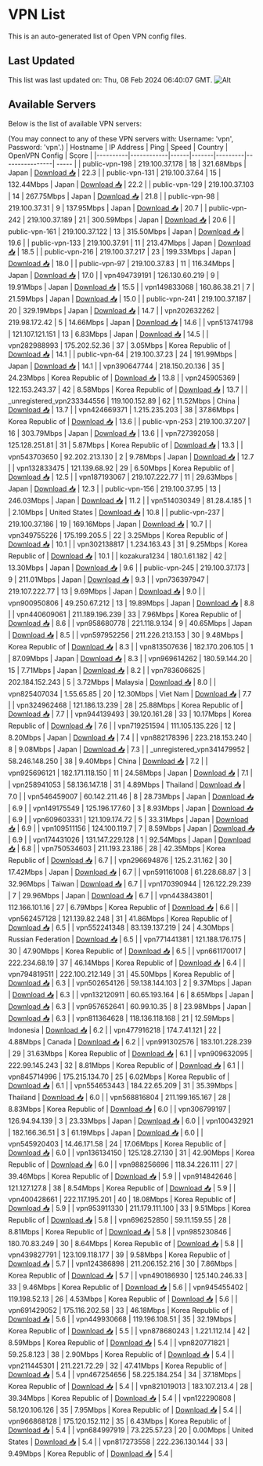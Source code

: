 # VPN List

This is an auto-generated list of Open VPN config files.

## Last Updated

This list was last updated on: Thu, 08 Feb 2024 06:40:07 GMT.
![Alt](https://repobeats.axiom.co/api/embed/186b98318ef1479477931607c1ad7d823f12451f.svg "Repobeats analytics image")

## Available Servers

Below is the list of available VPN servers:

(You may connect to any of these VPN servers with: Username: 'vpn', Password: 'vpn'.)
| Hostname | IP Address | Ping | Speed | Country | OpenVPN Config | Score |
|----------|------------|------|-------|---------|----------------| ----- |
| public-vpn-198 | 219.100.37.178 | 18 | 321.68Mbps | Japan | [Download 📥](./configs/server_0_JP.ovpn) | 22.3 |
| public-vpn-131 | 219.100.37.64 | 15 | 132.44Mbps | Japan | [Download 📥](./configs/server_1_JP.ovpn) | 22.2 |
| public-vpn-129 | 219.100.37.103 | 14 | 267.75Mbps | Japan | [Download 📥](./configs/server_2_JP.ovpn) | 21.8 |
| public-vpn-98 | 219.100.37.31 | 9 | 137.95Mbps | Japan | [Download 📥](./configs/server_3_JP.ovpn) | 20.7 |
| public-vpn-242 | 219.100.37.189 | 21 | 300.59Mbps | Japan | [Download 📥](./configs/server_4_JP.ovpn) | 20.6 |
| public-vpn-161 | 219.100.37.122 | 13 | 315.50Mbps | Japan | [Download 📥](./configs/server_5_JP.ovpn) | 19.6 |
| public-vpn-133 | 219.100.37.91 | 11 | 213.47Mbps | Japan | [Download 📥](./configs/server_6_JP.ovpn) | 18.5 |
| public-vpn-216 | 219.100.37.217 | 23 | 199.33Mbps | Japan | [Download 📥](./configs/server_7_JP.ovpn) | 18.0 |
| public-vpn-97 | 219.100.37.83 | 11 | 116.34Mbps | Japan | [Download 📥](./configs/server_8_JP.ovpn) | 17.0 |
| vpn494739191 | 126.130.60.219 | 9 | 19.91Mbps | Japan | [Download 📥](./configs/server_9_JP.ovpn) | 15.5 |
| vpn149833068 | 160.86.38.21 | 7 | 21.59Mbps | Japan | [Download 📥](./configs/server_10_JP.ovpn) | 15.0 |
| public-vpn-241 | 219.100.37.187 | 20 | 329.19Mbps | Japan | [Download 📥](./configs/server_11_JP.ovpn) | 14.7 |
| vpn202632262 | 219.98.172.42 | 5 | 14.66Mbps | Japan | [Download 📥](./configs/server_12_JP.ovpn) | 14.6 |
| vpn513741798 | 121.107.121.151 | 13 | 6.83Mbps | Japan | [Download 📥](./configs/server_13_JP.ovpn) | 14.5 |
| vpn282988993 | 175.202.52.36 | 37 | 3.05Mbps | Korea Republic of | [Download 📥](./configs/server_14_KR.ovpn) | 14.1 |
| public-vpn-64 | 219.100.37.23 | 24 | 191.99Mbps | Japan | [Download 📥](./configs/server_15_JP.ovpn) | 14.1 |
| vpn390647744 | 218.150.20.136 | 35 | 24.23Mbps | Korea Republic of | [Download 📥](./configs/server_16_KR.ovpn) | 13.8 |
| vpn245905369 | 122.153.243.37 | 42 | 8.58Mbps | Korea Republic of | [Download 📥](./configs/server_17_KR.ovpn) | 13.7 |
| _unregistered_vpn233344556 | 119.100.152.89 | 62 | 11.52Mbps | China | [Download 📥](./configs/server_18_CN.ovpn) | 13.7 |
| vpn424669371 | 1.215.235.203 | 38 | 37.86Mbps | Korea Republic of | [Download 📥](./configs/server_19_KR.ovpn) | 13.6 |
| public-vpn-253 | 219.100.37.207 | 16 | 303.79Mbps | Japan | [Download 📥](./configs/server_20_JP.ovpn) | 13.6 |
| vpn727392058 | 125.128.251.81 | 31 | 5.87Mbps | Korea Republic of | [Download 📥](./configs/server_21_KR.ovpn) | 13.3 |
| vpn543703650 | 92.202.213.130 | 2 | 9.78Mbps | Japan | [Download 📥](./configs/server_22_JP.ovpn) | 12.7 |
| vpn132833475 | 121.139.68.92 | 29 | 6.50Mbps | Korea Republic of | [Download 📥](./configs/server_23_KR.ovpn) | 12.5 |
| vpn187193067 | 219.107.222.77 | 11 | 29.63Mbps | Japan | [Download 📥](./configs/server_24_JP.ovpn) | 12.3 |
| public-vpn-156 | 219.100.37.95 | 13 | 246.03Mbps | Japan | [Download 📥](./configs/server_25_JP.ovpn) | 11.2 |
| vpn514030349 | 81.28.4.185 | 1 | 2.10Mbps | United States | [Download 📥](./configs/server_26_US.ovpn) | 10.8 |
| public-vpn-237 | 219.100.37.186 | 19 | 169.16Mbps | Japan | [Download 📥](./configs/server_27_JP.ovpn) | 10.7 |
| vpn349755226 | 175.199.205.5 | 22 | 3.25Mbps | Korea Republic of | [Download 📥](./configs/server_28_KR.ovpn) | 10.1 |
| vpn302138817 | 1.234.163.43 | 31 | 9.25Mbps | Korea Republic of | [Download 📥](./configs/server_29_KR.ovpn) | 10.1 |
| kozakura1234 | 180.1.61.182 | 42 | 13.30Mbps | Japan | [Download 📥](./configs/server_30_JP.ovpn) | 9.6 |
| public-vpn-245 | 219.100.37.173 | 9 | 211.01Mbps | Japan | [Download 📥](./configs/server_31_JP.ovpn) | 9.3 |
| vpn736397947 | 219.107.222.77 | 13 | 9.69Mbps | Japan | [Download 📥](./configs/server_32_JP.ovpn) | 9.0 |
| vpn900950806 | 49.250.67.212 | 13 | 19.89Mbps | Japan | [Download 📥](./configs/server_33_JP.ovpn) | 8.8 |
| vpn440609061 | 211.189.196.239 | 33 | 7.96Mbps | Korea Republic of | [Download 📥](./configs/server_34_KR.ovpn) | 8.6 |
| vpn958680778 | 221.118.9.134 | 9 | 40.65Mbps | Japan | [Download 📥](./configs/server_35_JP.ovpn) | 8.5 |
| vpn597952256 | 211.226.213.153 | 30 | 9.48Mbps | Korea Republic of | [Download 📥](./configs/server_36_KR.ovpn) | 8.3 |
| vpn813507636 | 182.170.206.105 | 1 | 87.09Mbps | Japan | [Download 📥](./configs/server_37_JP.ovpn) | 8.3 |
| vpn969614262 | 180.59.144.20 | 15 | 7.71Mbps | Japan | [Download 📥](./configs/server_38_JP.ovpn) | 8.2 |
| vpn783606625 | 202.184.152.243 | 5 | 3.72Mbps | Malaysia | [Download 📥](./configs/server_39_MY.ovpn) | 8.0 |
| vpn825407034 | 1.55.65.85 | 20 | 12.30Mbps | Viet Nam | [Download 📥](./configs/server_40_VN.ovpn) | 7.7 |
| vpn324962468 | 121.186.13.239 | 28 | 25.88Mbps | Korea Republic of | [Download 📥](./configs/server_41_KR.ovpn) | 7.7 |
| vpn944139493 | 39.120.161.28 | 33 | 10.17Mbps | Korea Republic of | [Download 📥](./configs/server_42_KR.ovpn) | 7.6 |
| vpn719251594 | 111.105.135.226 | 12 | 8.20Mbps | Japan | [Download 📥](./configs/server_43_JP.ovpn) | 7.4 |
| vpn882178396 | 223.218.153.240 | 8 | 9.08Mbps | Japan | [Download 📥](./configs/server_44_JP.ovpn) | 7.3 |
| _unregistered_vpn341479952 | 58.246.148.250 | 38 | 9.40Mbps | China | [Download 📥](./configs/server_45_CN.ovpn) | 7.2 |
| vpn925696121 | 182.171.118.150 | 11 | 24.58Mbps | Japan | [Download 📥](./configs/server_46_JP.ovpn) | 7.1 |
| vpn258941053 | 58.136.147.18 | 31 | 4.89Mbps | Thailand | [Download 📥](./configs/server_47_TH.ovpn) | 7.0 |
| vpn546459007 | 60.142.211.46 | 8 | 28.73Mbps | Japan | [Download 📥](./configs/server_48_JP.ovpn) | 6.9 |
| vpn149175549 | 125.196.177.60 | 3 | 8.93Mbps | Japan | [Download 📥](./configs/server_49_JP.ovpn) | 6.9 |
| vpn609603331 | 121.109.174.72 | 5 | 33.31Mbps | Japan | [Download 📥](./configs/server_50_JP.ovpn) | 6.9 |
| vpn109511156 | 124.100.119.7 | 7 | 8.59Mbps | Japan | [Download 📥](./configs/server_51_JP.ovpn) | 6.9 |
| vpn174431026 | 131.147.229.128 | 1 | 92.54Mbps | Japan | [Download 📥](./configs/server_52_JP.ovpn) | 6.8 |
| vpn750534603 | 211.193.23.186 | 28 | 42.35Mbps | Korea Republic of | [Download 📥](./configs/server_53_KR.ovpn) | 6.7 |
| vpn296694876 | 125.2.31.162 | 30 | 17.42Mbps | Japan | [Download 📥](./configs/server_54_JP.ovpn) | 6.7 |
| vpn591161008 | 61.228.68.87 | 3 | 32.96Mbps | Taiwan | [Download 📥](./configs/server_55_TW.ovpn) | 6.7 |
| vpn170390944 | 126.122.29.239 | 7 | 29.96Mbps | Japan | [Download 📥](./configs/server_56_JP.ovpn) | 6.7 |
| vpn443843801 | 112.166.101.16 | 27 | 6.79Mbps | Korea Republic of | [Download 📥](./configs/server_57_KR.ovpn) | 6.6 |
| vpn562457128 | 121.139.82.248 | 31 | 41.86Mbps | Korea Republic of | [Download 📥](./configs/server_58_KR.ovpn) | 6.5 |
| vpn552241348 | 83.139.137.219 | 24 | 4.30Mbps | Russian Federation | [Download 📥](./configs/server_59_RU.ovpn) | 6.5 |
| vpn771441381 | 121.188.176.175 | 30 | 47.90Mbps | Korea Republic of | [Download 📥](./configs/server_60_KR.ovpn) | 6.5 |
| vpn661170017 | 222.234.68.19 | 37 | 46.14Mbps | Korea Republic of | [Download 📥](./configs/server_61_KR.ovpn) | 6.4 |
| vpn794819511 | 222.100.212.149 | 31 | 45.50Mbps | Korea Republic of | [Download 📥](./configs/server_62_KR.ovpn) | 6.3 |
| vpn502654126 | 59.138.144.103 | 2 | 9.37Mbps | Japan | [Download 📥](./configs/server_63_JP.ovpn) | 6.3 |
| vpn132120911 | 60.65.193.164 | 6 | 8.65Mbps | Japan | [Download 📥](./configs/server_64_JP.ovpn) | 6.3 |
| vpn957652641 | 60.99.10.35 | 8 | 23.98Mbps | Japan | [Download 📥](./configs/server_65_JP.ovpn) | 6.3 |
| vpn811364628 | 118.136.118.168 | 21 | 12.59Mbps | Indonesia | [Download 📥](./configs/server_66_ID.ovpn) | 6.2 |
| vpn477916218 | 174.7.41.121 | 22 | 4.88Mbps | Canada | [Download 📥](./configs/server_67_CA.ovpn) | 6.2 |
| vpn991302576 | 183.101.228.239 | 29 | 31.63Mbps | Korea Republic of | [Download 📥](./configs/server_68_KR.ovpn) | 6.1 |
| vpn909632095 | 222.99.145.243 | 32 | 8.81Mbps | Korea Republic of | [Download 📥](./configs/server_69_KR.ovpn) | 6.1 |
| vpn845714996 | 175.215.134.70 | 25 | 6.02Mbps | Korea Republic of | [Download 📥](./configs/server_70_KR.ovpn) | 6.1 |
| vpn554653443 | 184.22.65.209 | 31 | 35.39Mbps | Thailand | [Download 📥](./configs/server_71_TH.ovpn) | 6.0 |
| vpn568816804 | 211.199.165.167 | 28 | 8.83Mbps | Korea Republic of | [Download 📥](./configs/server_72_KR.ovpn) | 6.0 |
| vpn306799197 | 126.94.94.139 | 3 | 23.33Mbps | Japan | [Download 📥](./configs/server_73_JP.ovpn) | 6.0 |
| vpn100432921 | 182.166.36.51 | 3 | 61.19Mbps | Japan | [Download 📥](./configs/server_74_JP.ovpn) | 6.0 |
| vpn545920403 | 14.46.171.58 | 24 | 17.06Mbps | Korea Republic of | [Download 📥](./configs/server_75_KR.ovpn) | 6.0 |
| vpn136134150 | 125.128.27.130 | 31 | 42.90Mbps | Korea Republic of | [Download 📥](./configs/server_76_KR.ovpn) | 6.0 |
| vpn988256696 | 118.34.226.111 | 27 | 39.46Mbps | Korea Republic of | [Download 📥](./configs/server_77_KR.ovpn) | 5.9 |
| vpn914842646 | 121.127.127.8 | 38 | 8.54Mbps | Korea Republic of | [Download 📥](./configs/server_78_KR.ovpn) | 5.9 |
| vpn400428661 | 222.117.195.201 | 40 | 18.08Mbps | Korea Republic of | [Download 📥](./configs/server_79_KR.ovpn) | 5.9 |
| vpn953911330 | 211.179.111.100 | 33 | 9.51Mbps | Korea Republic of | [Download 📥](./configs/server_80_KR.ovpn) | 5.8 |
| vpn696252850 | 59.11.159.55 | 28 | 8.81Mbps | Korea Republic of | [Download 📥](./configs/server_81_KR.ovpn) | 5.8 |
| vpn985230846 | 180.70.83.249 | 30 | 8.64Mbps | Korea Republic of | [Download 📥](./configs/server_82_KR.ovpn) | 5.8 |
| vpn439827791 | 123.109.118.177 | 39 | 9.58Mbps | Korea Republic of | [Download 📥](./configs/server_83_KR.ovpn) | 5.7 |
| vpn124386898 | 211.206.152.216 | 30 | 7.86Mbps | Korea Republic of | [Download 📥](./configs/server_84_KR.ovpn) | 5.7 |
| vpn490186930 | 125.140.246.33 | 33 | 9.46Mbps | Korea Republic of | [Download 📥](./configs/server_85_KR.ovpn) | 5.6 |
| vpn945455402 | 119.198.52.13 | 26 | 4.53Mbps | Korea Republic of | [Download 📥](./configs/server_86_KR.ovpn) | 5.6 |
| vpn691429052 | 175.116.202.58 | 33 | 46.18Mbps | Korea Republic of | [Download 📥](./configs/server_87_KR.ovpn) | 5.6 |
| vpn449930668 | 119.196.108.51 | 35 | 32.19Mbps | Korea Republic of | [Download 📥](./configs/server_88_KR.ovpn) | 5.5 |
| vpn878680243 | 1.221.112.14 | 42 | 8.59Mbps | Korea Republic of | [Download 📥](./configs/server_89_KR.ovpn) | 5.4 |
| vpn820771821 | 59.25.8.123 | 38 | 2.90Mbps | Korea Republic of | [Download 📥](./configs/server_90_KR.ovpn) | 5.4 |
| vpn211445301 | 211.221.72.29 | 32 | 47.41Mbps | Korea Republic of | [Download 📥](./configs/server_91_KR.ovpn) | 5.4 |
| vpn467254656 | 58.225.184.254 | 34 | 37.18Mbps | Korea Republic of | [Download 📥](./configs/server_92_KR.ovpn) | 5.4 |
| vpn821019013 | 183.107.213.4 | 28 | 39.34Mbps | Korea Republic of | [Download 📥](./configs/server_93_KR.ovpn) | 5.4 |
| vpn122290808 | 58.120.106.126 | 35 | 7.95Mbps | Korea Republic of | [Download 📥](./configs/server_94_KR.ovpn) | 5.4 |
| vpn966868128 | 175.120.152.112 | 35 | 6.43Mbps | Korea Republic of | [Download 📥](./configs/server_95_KR.ovpn) | 5.4 |
| vpn684997919 | 73.225.57.23 | 20 | 0.00Mbps | United States | [Download 📥](./configs/server_96_US.ovpn) | 5.4 |
| vpn817273558 | 222.236.130.144 | 33 | 9.49Mbps | Korea Republic of | [Download 📥](./configs/server_97_KR.ovpn) | 5.4 |
